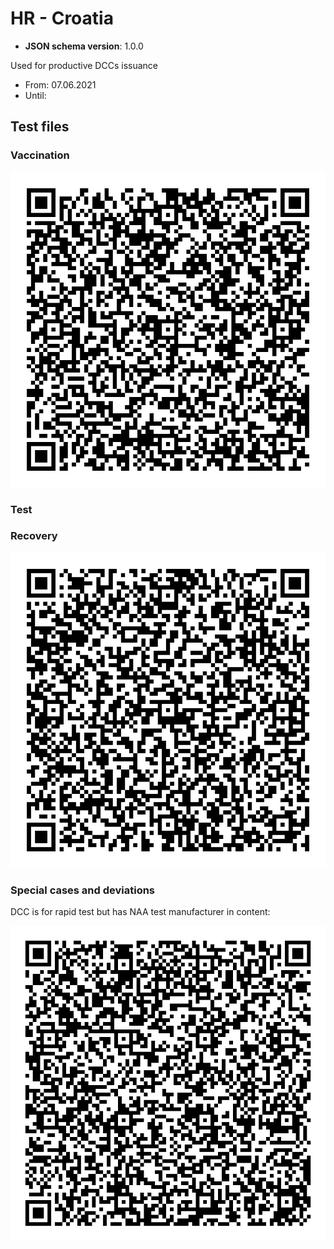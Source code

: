 # HR - Croatia

* **JSON schema version**: 1.0.0

Used for productive DCCs issuance
* From: 07.06.2021
* Until:

## Test files

### Vaccination

![VAC](VAC.png)

### Test

### Recovery

![REC](REC.png)

### Special cases and deviations

DCC is for rapid test but has NAA test manufacturer in content:

![TEST](specialcases/TEST.png)
